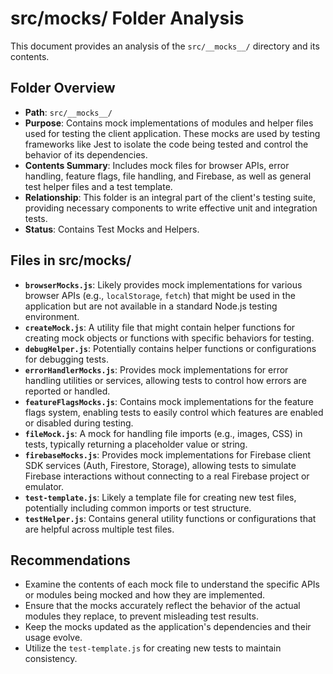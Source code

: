 # src/__mocks__/ Folder Analysis

This document provides an analysis of the `src/__mocks__/` directory and its contents.

## Folder Overview
- **Path**: `src/__mocks__/`
- **Purpose**: Contains mock implementations of modules and helper files used for testing the client application. These mocks are used by testing frameworks like Jest to isolate the code being tested and control the behavior of its dependencies.
- **Contents Summary**: Includes mock files for browser APIs, error handling, feature flags, file handling, and Firebase, as well as general test helper files and a test template.
- **Relationship**: This folder is an integral part of the client's testing suite, providing necessary components to write effective unit and integration tests.
- **Status**: Contains Test Mocks and Helpers.

## Files in src/__mocks__/
- **`browserMocks.js`**: Likely provides mock implementations for various browser APIs (e.g., `localStorage`, `fetch`) that might be used in the application but are not available in a standard Node.js testing environment.
- **`createMock.js`**: A utility file that might contain helper functions for creating mock objects or functions with specific behaviors for testing.
- **`debugHelper.js`**: Potentially contains helper functions or configurations for debugging tests.
- **`errorHandlerMocks.js`**: Provides mock implementations for error handling utilities or services, allowing tests to control how errors are reported or handled.
- **`featureFlagsMocks.js`**: Contains mock implementations for the feature flags system, enabling tests to easily control which features are enabled or disabled during testing.
- **`fileMock.js`**: A mock for handling file imports (e.g., images, CSS) in tests, typically returning a placeholder value or string.
- **`firebaseMocks.js`**: Provides mock implementations for Firebase client SDK services (Auth, Firestore, Storage), allowing tests to simulate Firebase interactions without connecting to a real Firebase project or emulator.
- **`test-template.js`**: Likely a template file for creating new test files, potentially including common imports or test structure.
- **`testHelper.js`**: Contains general utility functions or configurations that are helpful across multiple test files.

## Recommendations
- Examine the contents of each mock file to understand the specific APIs or modules being mocked and how they are implemented.
- Ensure that the mocks accurately reflect the behavior of the actual modules they replace, to prevent misleading test results.
- Keep the mocks updated as the application's dependencies and their usage evolve.
- Utilize the `test-template.js` for creating new tests to maintain consistency.
